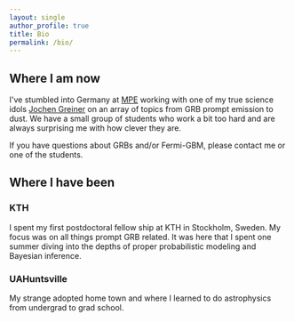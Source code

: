 ```yaml
---
layout: single
author_profile: true
title: Bio
permalink: /bio/
---
```


## Where I am now
I've stumbled into Germany at [MPE](https://www.mpe.mpg.de/main) working with one of my true science idols [Jochen Greiner](http://www.mpe.mpg.de/~jcg/) on an array of topics from GRB prompt emission to dust. We have a small group of students who work a bit too hard and are always surprising me with how clever they are. 

If you have questions about GRBs and/or Fermi-GBM, please contact me or one of the students.


## Where I have been

### KTH

I spent my first postdoctoral fellow ship at KTH in Stockholm, Sweden. My focus was on all things prompt GRB related. It was here that I spent one summer diving into the depths of proper probabilistic modeling and Bayesian inference. 

### UAHuntsville

My strange adopted home town and where I learned to do astrophysics from undergrad to grad school.  
